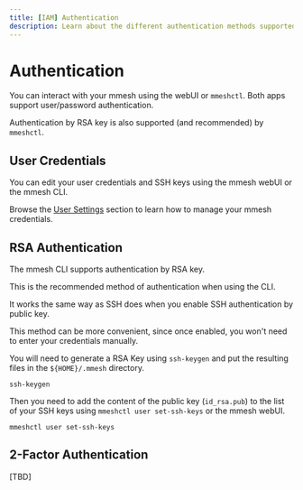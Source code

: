 ```yaml
---
title: [IAM] Authentication
description: Learn about the different authentication methods supported by mmesh.
---
```


# Authentication

You can interact with your mmesh using the webUI or `mmeshctl`. Both apps support user/password authentication.

Authentication by RSA key is also supported (and recommended) by `mmeshctl`.

## User Credentials

You can edit your user credentials and SSH keys using the mmesh webUI or the mmesh CLI.

Browse the [User Settings](/docs/platform/administration/user/) section to learn how to manage your mmesh credentials.

## RSA Authentication

The mmesh CLI supports authentication by RSA key.

This is the recommended method of authentication when using the CLI.

It works the same way as SSH does when you enable SSH authentication by public key.

This method can be more convenient, since once enabled, you won't need to enter your credentials manually.

You will need to generate a RSA Key using `ssh-keygen` and put the resulting files in the `${HOME}/.mmesh` directory.

```shell
ssh-keygen
```

Then you need to add the content of the public key (`id_rsa.pub`) to the list of your SSH keys using `mmeshctl user set-ssh-keys` or the mmesh webUI.

```shell
mmeshctl user set-ssh-keys
```

## 2-Factor Authentication

[TBD]
